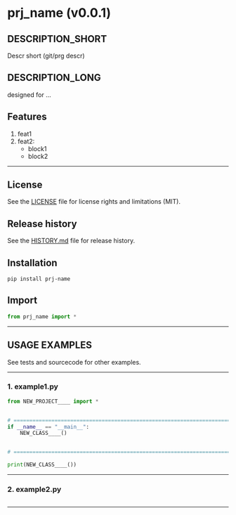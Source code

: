 # prj_name (v0.0.1)

## DESCRIPTION_SHORT
Descr short (git/prg descr)

## DESCRIPTION_LONG
designed for ...


## Features
1. feat1  
2. feat2:  
	- block1  
	- block2  


********************************************************************************
## License
See the [LICENSE](LICENSE) file for license rights and limitations (MIT).


## Release history
See the [HISTORY.md](HISTORY.md) file for release history.


## Installation
```commandline
pip install prj-name
```


## Import
```python
from prj_name import *
```


********************************************************************************
## USAGE EXAMPLES
See tests and sourcecode for other examples.

******************************
### 1. example1.py
```python
from NEW_PROJECT____ import *


# =====================================================================================================================
if __name__ == "__main__":
    NEW_CLASS____()


# =====================================================================================================================

print(NEW_CLASS____())
```

******************************
### 2. example2.py
```python

```

********************************************************************************
